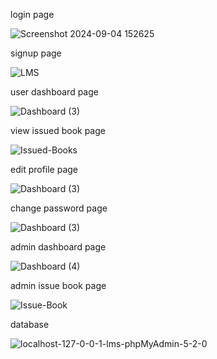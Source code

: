 
 login page
 
![Screenshot 2024-09-04 152625](https://github.com/user-attachments/assets/c28c7c53-70af-4242-b4dc-8dabdf236ddc)


signup page

![LMS](https://github.com/user-attachments/assets/bf9dcafd-d468-4cc6-9403-16acca268d68)


user dashboard page

![Dashboard (3)](https://github.com/user-attachments/assets/078cfef2-11c3-4562-a021-4a57611341e9)

view issued book page

![Issued-Books](https://github.com/user-attachments/assets/0e3e790a-ab98-4b60-92e5-80ba8131f598)


edit profile page 

![Dashboard (3)](https://github.com/user-attachments/assets/7b76ad60-7cf3-422c-958d-43c6a61ad05f)


change password page

![Dashboard (3)](https://github.com/user-attachments/assets/b51579fc-3cee-443b-9065-7bb6895d01cd)


admin dashboard page

![Dashboard (4)](https://github.com/user-attachments/assets/1442f065-a5c9-4c49-82a7-1d3b83e7dc8c)


admin issue book page

![Issue-Book](https://github.com/user-attachments/assets/16dccec2-5ca7-424a-ad22-3e3d12c705d2)

database 

![localhost-127-0-0-1-lms-phpMyAdmin-5-2-0](https://github.com/user-attachments/assets/a5eb1e29-9185-4225-a705-39151d039c23)














